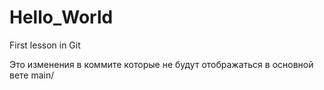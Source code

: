 # Hello_World
First lesson in Git

Это изменения в коммите которые не будут отображаться в основной вете main/
